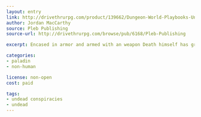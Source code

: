 ```yaml
---
layout: entry
link: http://drivethrurpg.com/product/139662/Dungeon-World-Playbooks-Undead-Conspiracy-Bundle
author: Jordan MacCarthy
source: Pleb Publishing
source-url: http://drivethrurpg.com/browse/pub/6168/Pleb-Publishing

excerpt: Encased in armor and armed with an weapon Death himself has granted you, you adventure out into the world to send him more soul.

categories:
- paladin
- non-human

license: non-open
cost: paid

tags:
- undead conspiracies
- undead
---
```

